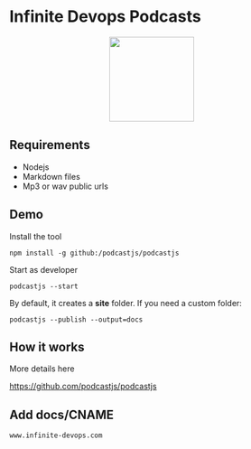 # Infinite Devops Podcasts

<p align="center">
  <img src="https://github.com/infinite-devops/infinite-devops.github.io/assets/3322836/92171c9d-b8bf-4a04-b99a-760e3fd0adde" width=150>  
</p>

## Requirements

- Nodejs
- Markdown files
- Mp3 or wav public urls

## Demo

Install the tool

```
npm install -g github:/podcastjs/podcastjs
```

Start as developer

```
podcastjs --start
```

By default, it creates a **site** folder. If you need a custom folder:

```
podcastjs --publish --output=docs
```

## How it works

More details here

https://github.com/podcastjs/podcastjs

## Add docs/CNAME

```
www.infinite-devops.com
```